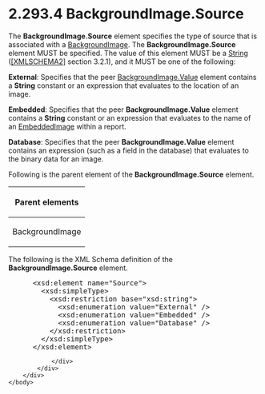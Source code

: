 <html dir="LTR" xmlns:mshelp="http://msdn.microsoft.com/mshelp" xmlns:ddue="http://ddue.schemas.microsoft.com/authoring/2003/5" xmlns:xlink="http://www.w3.org/1999/xlink" xmlns:tool="http://www.microsoft.com/tooltip">
    <head>
        <meta http-equiv="Content-Type" content="text/html; CHARSET=utf-8"></meta>
        <meta name="save" content="history"></meta>
        <title>2.293.4 BackgroundImage.Source</title>
        <xml>
            <mshelp:toctitle title="2.293.4 BackgroundImage.Source"></mshelp:toctitle>
            <mshelp:rltitle title="[MS-RDL]: BackgroundImage.Source"></mshelp:rltitle>
            <mshelp:keyword index="A" term="86077cfa-03cc-404d-8e72-8366f5946f39"></mshelp:keyword>
            <mshelp:attr name="DCSext.ContentType" value="open specification"></mshelp:attr>
            <mshelp:attr name="AssetID" value="86077cfa-03cc-404d-8e72-8366f5946f39"></mshelp:attr>
            <mshelp:attr name="TopicType" value="kbRef"></mshelp:attr>
            <mshelp:attr name="DCSext.Title" value="[MS-RDL]: BackgroundImage.Source" />
        </xml>
    </head>
    <body>
        <div id="header">
            <h1 class="heading">2.293.4 BackgroundImage.Source</h1>
        </div>
        <div id="mainSection">
            <div id="mainBody">
                <div id="allHistory" class="saveHistory"></div>
                <div id="sectionSection0" class="section" name="collapseableSection">
                    

<p>The <b>BackgroundImage.Source</b> element specifies the type
of source that is associated with a <a href="b3c5d73d-2f29-4b32-9846-d077a22588bf.html">BackgroundImage</a>. The <b>BackgroundImage.Source</b>
element MUST be specified. The value of this element MUST be a <a href="1ed81ef3-a683-45e3-aaad-bd2bbe71bc3d.html">String</a> (<a href="https://go.microsoft.com/fwlink/?LinkId=90610">[XMLSCHEMA2]</a> section
3.2.1), and it MUST be one of the following:</p>

<p><b>External</b>: Specifies that the peer <a href="8926ed7d-1071-4e38-a0c0-3cbfa65870cf.html">BackgroundImage.Value</a>
element contains a <b>String</b> constant or an expression that evaluates to
the location of an image.</p>

<p><b>Embedded</b>: Specifies that the peer <b>BackgroundImage.Value</b>
element contains a <b>String</b> constant or an expression that evaluates to
the name of an <a href="6cdb345a-b502-4eee-84fd-de5ccf2a40e7.html">EmbeddedImage</a>
within a report.</p>

<p><b>Database</b>: Specifies that the peer <b>BackgroundImage.Value</b>
element contains an expression (such as a field in the database) that evaluates
to the binary data for an image.</p>

<p>Following is the parent element of the <b>BackgroundImage.Source</b>
element.</p>

<table>
 <thead>
  <tr>
   <th>
   <p>Parent elements</p>
   </th>
  </tr>
 </thead>
 <tr>
  <td>
  <p>BackgroundImage</p>
  </td>
 </tr>
</table>

<p>The following is the XML Schema definition of the <b>BackgroundImage.Source</b>
element.</p>

<dl>
<dd>
<div><pre> &lt;xsd:element name=&quot;Source&quot;&gt;
   &lt;xsd:simpleType&gt;
     &lt;xsd:restriction base=&quot;xsd:string&quot;&gt;
       &lt;xsd:enumeration value=&quot;External&quot; /&gt;
       &lt;xsd:enumeration value=&quot;Embedded&quot; /&gt;
       &lt;xsd:enumeration value=&quot;Database&quot; /&gt;
     &lt;/xsd:restriction&gt;
   &lt;/xsd:simpleType&gt;
 &lt;/xsd:element&gt;
</pre></div>
</dd></dl>


                </div>
            </div>
        </div>
    </body>
</html>
